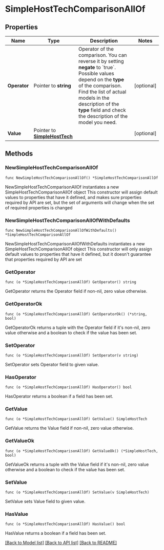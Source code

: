 # SimpleHostTechComparisonAllOf

## Properties

Name | Type | Description | Notes
------------ | ------------- | ------------- | -------------
**Operator** | Pointer to **string** | Operator of the comparison. You can reverse it by setting **negate** to &#x60;true&#x60;.   Possible values depend on the **type** of the comparison. Find the list of actual models in the description of the **type** field and check the description of the model you need. | [optional] 
**Value** | Pointer to [**SimpleHostTech**](SimpleHostTech.md) |  | [optional] 

## Methods

### NewSimpleHostTechComparisonAllOf

`func NewSimpleHostTechComparisonAllOf() *SimpleHostTechComparisonAllOf`

NewSimpleHostTechComparisonAllOf instantiates a new SimpleHostTechComparisonAllOf object
This constructor will assign default values to properties that have it defined,
and makes sure properties required by API are set, but the set of arguments
will change when the set of required properties is changed

### NewSimpleHostTechComparisonAllOfWithDefaults

`func NewSimpleHostTechComparisonAllOfWithDefaults() *SimpleHostTechComparisonAllOf`

NewSimpleHostTechComparisonAllOfWithDefaults instantiates a new SimpleHostTechComparisonAllOf object
This constructor will only assign default values to properties that have it defined,
but it doesn't guarantee that properties required by API are set

### GetOperator

`func (o *SimpleHostTechComparisonAllOf) GetOperator() string`

GetOperator returns the Operator field if non-nil, zero value otherwise.

### GetOperatorOk

`func (o *SimpleHostTechComparisonAllOf) GetOperatorOk() (*string, bool)`

GetOperatorOk returns a tuple with the Operator field if it's non-nil, zero value otherwise
and a boolean to check if the value has been set.

### SetOperator

`func (o *SimpleHostTechComparisonAllOf) SetOperator(v string)`

SetOperator sets Operator field to given value.

### HasOperator

`func (o *SimpleHostTechComparisonAllOf) HasOperator() bool`

HasOperator returns a boolean if a field has been set.

### GetValue

`func (o *SimpleHostTechComparisonAllOf) GetValue() SimpleHostTech`

GetValue returns the Value field if non-nil, zero value otherwise.

### GetValueOk

`func (o *SimpleHostTechComparisonAllOf) GetValueOk() (*SimpleHostTech, bool)`

GetValueOk returns a tuple with the Value field if it's non-nil, zero value otherwise
and a boolean to check if the value has been set.

### SetValue

`func (o *SimpleHostTechComparisonAllOf) SetValue(v SimpleHostTech)`

SetValue sets Value field to given value.

### HasValue

`func (o *SimpleHostTechComparisonAllOf) HasValue() bool`

HasValue returns a boolean if a field has been set.


[[Back to Model list]](../README.md#documentation-for-models) [[Back to API list]](../README.md#documentation-for-api-endpoints) [[Back to README]](../README.md)


